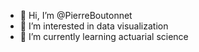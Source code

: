 - 👋 Hi, I’m @PierreBoutonnet
- 👀 I’m interested in data visualization
- 🌱 I’m currently learning actuarial science

<!---
PierreBoutonnet/PierreBoutonnet is a ✨ special ✨ repository because its `README.md` (this file) appears on your GitHub profile.
You can click the Preview link to take a look at your changes.
--->
